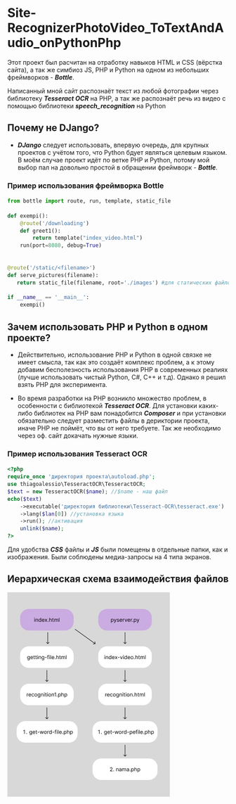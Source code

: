 # Site-RecognizerPhotoVideo_ToTextAndAudio_onPythonPhp

Этот проект был расчитан на отработку навыков HTML и CSS (вёрстка сайта), а так же симбиоз JS, PHP и Python на одном из небольших фреймворков - ***Bottle***.

Написанный мной сайт распознаёт текст из любой фотографии через библиотеку ***Tesseract OCR*** на PHP, а так же распознаёт речь из видео с помощью библиотеки ***speech_recognition*** на Python
## Почему не DJango?

* ***DJango*** следует использовать, впервую очередь, для крупных проектов с учётом того, что Python бдует являться целевым языком. В моём случае проект идёт по ветке PHP и Python, потому мой выбор пал на довольно простой в обращении фреймворк - ***Bottle***.

### Пример использования фреймворка Bottle
```python
from bottle import route, run, template, static_file

def exempi():
	@route('/downloading')
	def greet1():
		return template("index_video.html")
	run(port=8080, debug=True)


@route('/static/<filename>')
def serve_pictures(filename):
   return static_file(filename, root='./images') #для статических файлов

if __name__ == '__main__':
	exempi()
```
## Зачем использовать PHP и Python в одном проекте?

 * Действительно, использование PHP и Python в одной связке не имеет смысла, так как это создаёт комплекс проблем, а к этому добавим бесполезность использования PHP в современных реалиях (лучше использовать чистый Python, C#, C++ и т.д). Однако я решил взять PHP для эксперимента.

* Во время разработки на PHP возникло множество проблем, в особенности с библиотекой ***Tesseract OCR***. Для установки каких-либо библиотек на PHP вам понадобится ***Composer*** и при установки обязательно следует разместить файлы в дериктории проекта, иначе PHP не поймёт, что вы от него требуете. Так же необходимо через оф. сайт докачать нужные языки.

### Пример использования Tesseract OCR
```PHP
<?php  
require_once 'директория проекта\autoload.php';
use thiagoalessio\TesseractOCR\TesseractOCR;
$text = new TesseractOCR($name); //$name - наш файл
echo($text)
    ->executable('директория библиотеки\Tesseract-OCR\tesseract.exe')
    ->lang($lan[0]) //установка языка
    ->run(); //активация
    unlink($name);
?>
```

Для удобства ***CSS*** файлы и ***JS*** были помещены в отдельные папки, как и изображения. Были соблюдены медиа-запросы на 4 типа экранов.

## Иерархическая схема взаимодействия файлов


![Image alt](https://github.com/Somestrangeer/Site-RecognizerPhotoVideo_ToTextAndAudio_onPythonPhp/blob/main/images/scheme.png)
